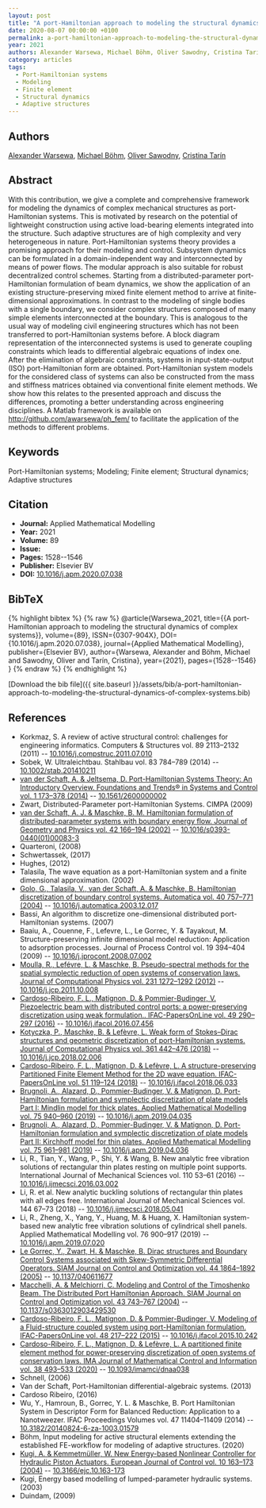 ```yaml
---
layout: post
title: "A port-Hamiltonian approach to modeling the structural dynamics of complex systems"
date: 2020-08-07 00:00:00 +0100
permalink: a-port-hamiltonian-approach-to-modeling-the-structural-dynamics-of-complex-systems
year: 2021
authors: Alexander Warsewa, Michael Böhm, Oliver Sawodny, Cristina Tarín
category: articles
tags:
  - Port-Hamiltonian systems
  - Modeling
  - Finite element
  - Structural dynamics
  - Adaptive structures
---
```

 
## Authors
[Alexander Warsewa](authors/alexander-warsewa), [Michael Böhm](authors/michael-bohm), [Oliver Sawodny](authors/oliver-sawodny), [Cristina Tarín](authors/cristina-tarín)
 
## Abstract
With this contribution, we give a complete and comprehensive framework for modeling the dynamics of complex mechanical structures as port-Hamiltonian systems. This is motivated by research on the potential of lightweight construction using active load-bearing elements integrated into the structure. Such adaptive structures are of high complexity and very heterogeneous in nature. Port-Hamiltonian systems theory provides a promising approach for their modeling and control. Subsystem dynamics can be formulated in a domain-independent way and interconnected by means of power flows. The modular approach is also suitable for robust decentralized control schemes. Starting from a distributed-parameter port-Hamiltonian formulation of beam dynamics, we show the application of an existing structure-preserving mixed finite element method to arrive at finite-dimensional approximations. In contrast to the modeling of single bodies with a single boundary, we consider complex structures composed of many simple elements interconnected at the boundary. This is analogous to the usual way of modeling civil engineering structures which has not been transferred to port-Hamiltonian systems before. A block diagram representation of the interconnected systems is used to generate coupling constraints which leads to differential algebraic equations of index one. After the elimination of algebraic constraints, systems in input-state-output (ISO) port-Hamiltonian form are obtained. Port-Hamiltonian system models for the considered class of systems can also be constructed from the mass and stiffness matrices obtained via conventional finite element methods. We show how this relates to the presented approach and discuss the differences, promoting a better understanding across engineering disciplines. A Matlab framework is available on http://github.com/awarsewa/ph_fem/ to facilitate the application of the methods to different problems.
 
## Keywords
Port-Hamiltonian systems; Modeling; Finite element; Structural dynamics; Adaptive structures
 
## Citation
- **Journal:** Applied Mathematical Modelling
- **Year:** 2021
- **Volume:** 89
- **Issue:** 
- **Pages:** 1528--1546
- **Publisher:** Elsevier BV
- **DOI:** [10.1016/j.apm.2020.07.038](https://doi.org/10.1016/j.apm.2020.07.038)
 
## BibTeX
{% highlight bibtex %}
{% raw %}
@article{Warsewa_2021,
  title={{A port-Hamiltonian approach to modeling the structural dynamics of complex systems}},
  volume={89},
  ISSN={0307-904X},
  DOI={10.1016/j.apm.2020.07.038},
  journal={Applied Mathematical Modelling},
  publisher={Elsevier BV},
  author={Warsewa, Alexander and Böhm, Michael and Sawodny, Oliver and Tarín, Cristina},
  year={2021},
  pages={1528--1546}
}
{% endraw %}
{% endhighlight %}
 
[Download the bib file]({{ site.baseurl }}/assets/bib/a-port-hamiltonian-approach-to-modeling-the-structural-dynamics-of-complex-systems.bib)
 
## References
- Korkmaz, S. A review of active structural control: challenges for engineering informatics. Computers &amp; Structures vol. 89 2113–2132 (2011) -- [10.1016/j.compstruc.2011.07.010](https://doi.org/10.1016/j.compstruc.2011.07.010)
- Sobek, W. Ultraleichtbau. Stahlbau vol. 83 784–789 (2014) -- [10.1002/stab.201410211](https://doi.org/10.1002/stab.201410211)
- [van der Schaft, A. & Jeltsema, D. Port-Hamiltonian Systems Theory: An Introductory Overview. Foundations and Trends® in Systems and Control vol. 1 173–378 (2014)](port-hamiltonian-systems-theory-an-introductory-overview) -- [10.1561/2600000002](https://doi.org/10.1561/2600000002)
- Zwart, Distributed-Parameter port-Hamiltonian Systems. CIMPA (2009)
- [van der Schaft, A. J. & Maschke, B. M. Hamiltonian formulation of distributed-parameter systems with boundary energy flow. Journal of Geometry and Physics vol. 42 166–194 (2002)](hamiltonian-formulation-of-distributed-parameter-systems-with-boundary-energy-flow) -- [10.1016/s0393-0440(01)00083-3](https://doi.org/10.1016/s0393-0440(01)00083-3)
- Quarteroni, (2008)
- Schwertassek, (2017)
- Hughes, (2012)
- Talasila, The wave equation as a port-Hamiltonian system and a finite dimensional approximation. (2002)
- [Golo, G., Talasila, V., van der Schaft, A. & Maschke, B. Hamiltonian discretization of boundary control systems. Automatica vol. 40 757–771 (2004)](hamiltonian-discretization-of-boundary-control-systems) -- [10.1016/j.automatica.2003.12.017](https://doi.org/10.1016/j.automatica.2003.12.017)
- Bassi, An algorithm to discretize one-dimensional distributed port-Hamiltonian systems. (2007)
- Baaiu, A., Couenne, F., Lefevre, L., Le Gorrec, Y. & Tayakout, M. Structure-preserving infinite dimensional model reduction: Application to adsorption processes. Journal of Process Control vol. 19 394–404 (2009) -- [10.1016/j.jprocont.2008.07.002](https://doi.org/10.1016/j.jprocont.2008.07.002)
- [Moulla, R., Lefévre, L. & Maschke, B. Pseudo-spectral methods for the spatial symplectic reduction of open systems of conservation laws. Journal of Computational Physics vol. 231 1272–1292 (2012)](pseudo-spectral-methods-for-the-spatial-symplectic-reduction-of-open-systems-of-conservation-laws) -- [10.1016/j.jcp.2011.10.008](https://doi.org/10.1016/j.jcp.2011.10.008)
- [Cardoso-Ribeiro, F. L., Matignon, D. & Pommier-Budinger, V. Piezoelectric beam with distributed control ports: a power-preserving discretization using weak formulation.. IFAC-PapersOnLine vol. 49 290–297 (2016)](piezoelectric-beam-with-distributed-control-ports-a-power-preserving-discretization-using-weak-formulation) -- [10.1016/j.ifacol.2016.07.456](https://doi.org/10.1016/j.ifacol.2016.07.456)
- [Kotyczka, P., Maschke, B. & Lefèvre, L. Weak form of Stokes–Dirac structures and geometric discretization of port-Hamiltonian systems. Journal of Computational Physics vol. 361 442–476 (2018)](weak-form-of-stokes-dirac-structures-and-geometric-discretization-of-port-hamiltonian-systems) -- [10.1016/j.jcp.2018.02.006](https://doi.org/10.1016/j.jcp.2018.02.006)
- [Cardoso-Ribeiro, F. L., Matignon, D. & Lefèvre, L. A structure-preserving Partitioned Finite Element Method for the 2D wave equation. IFAC-PapersOnLine vol. 51 119–124 (2018)](a-structure-preserving-partitioned-finite-element-method-for-the-2d-wave-equation) -- [10.1016/j.ifacol.2018.06.033](https://doi.org/10.1016/j.ifacol.2018.06.033)
- [Brugnoli, A., Alazard, D., Pommier-Budinger, V. & Matignon, D. Port-Hamiltonian formulation and symplectic discretization of plate models Part I: Mindlin model for thick plates. Applied Mathematical Modelling vol. 75 940–960 (2019)](port-hamiltonian-formulation-and-symplectic-discretization-of-plate-models-part-i-mindlin-model-for-thick-plates) -- [10.1016/j.apm.2019.04.035](https://doi.org/10.1016/j.apm.2019.04.035)
- [Brugnoli, A., Alazard, D., Pommier-Budinger, V. & Matignon, D. Port-Hamiltonian formulation and symplectic discretization of plate models Part II: Kirchhoff model for thin plates. Applied Mathematical Modelling vol. 75 961–981 (2019)](port-hamiltonian-formulation-and-symplectic-discretization-of-plate-models-part-ii-kirchhoff-model-for-thin-plates) -- [10.1016/j.apm.2019.04.036](https://doi.org/10.1016/j.apm.2019.04.036)
- Li, R., Tian, Y., Wang, P., Shi, Y. & Wang, B. New analytic free vibration solutions of rectangular thin plates resting on multiple point supports. International Journal of Mechanical Sciences vol. 110 53–61 (2016) -- [10.1016/j.ijmecsci.2016.03.002](https://doi.org/10.1016/j.ijmecsci.2016.03.002)
- Li, R. et al. New analytic buckling solutions of rectangular thin plates with all edges free. International Journal of Mechanical Sciences vol. 144 67–73 (2018) -- [10.1016/j.ijmecsci.2018.05.041](https://doi.org/10.1016/j.ijmecsci.2018.05.041)
- Li, R., Zheng, X., Yang, Y., Huang, M. & Huang, X. Hamiltonian system-based new analytic free vibration solutions of cylindrical shell panels. Applied Mathematical Modelling vol. 76 900–917 (2019) -- [10.1016/j.apm.2019.07.020](https://doi.org/10.1016/j.apm.2019.07.020)
- [Le Gorrec, Y., Zwart, H. & Maschke, B. Dirac structures and Boundary Control Systems associated with Skew-Symmetric Differential Operators. SIAM Journal on Control and Optimization vol. 44 1864–1892 (2005)](dirac-structures-and-boundary-control-systems-associated-with-skew-symmetric-differential-operators) -- [10.1137/040611677](https://doi.org/10.1137/040611677)
- [Macchelli, A. & Melchiorri, C. Modeling and Control of the Timoshenko Beam. The Distributed Port Hamiltonian Approach. SIAM Journal on Control and Optimization vol. 43 743–767 (2004)](modeling-and-control-of-the-timoshenko-beam-the-distributed-port-hamiltonian-approach) -- [10.1137/s0363012903429530](https://doi.org/10.1137/s0363012903429530)
- [Cardoso-Ribeiro, F. L., Matignon, D. & Pommier-Budinger, V. Modeling of a Fluid-structure coupled system using port-Hamiltonian formulation. IFAC-PapersOnLine vol. 48 217–222 (2015)](modeling-of-a-fluid-structure-coupled-system-using-port-hamiltonian-formulation) -- [10.1016/j.ifacol.2015.10.242](https://doi.org/10.1016/j.ifacol.2015.10.242)
- [Cardoso-Ribeiro, F. L., Matignon, D. & Lefèvre, L. A partitioned finite element method for power-preserving discretization of open systems of conservation laws. IMA Journal of Mathematical Control and Information vol. 38 493–533 (2020)](a-partitioned-finite-element-method-for-power-preserving-discretization-of-open-systems-of-conservation-laws) -- [10.1093/imamci/dnaa038](https://doi.org/10.1093/imamci/dnaa038)
- Schnell, (2006)
- Van der Schaft, Port-Hamiltonian differential-algebraic systems. (2013)
- Cardoso Ribeiro, (2016)
- Wu, Y., Hamroun, B., Gorrec, Y. L. & Maschke, B. Port Hamiltonian System in Descriptor Form for Balanced Reduction: Application to a Nanotweezer. IFAC Proceedings Volumes vol. 47 11404–11409 (2014) -- [10.3182/20140824-6-za-1003.01579](https://doi.org/10.3182/20140824-6-za-1003.01579)
- Böhm, Input modeling for active structural elements extending the established FE-workflow for modeling of adaptive structures. (2020)
- [Kugi, A. & Kemmetmüller, W. New Energy-based Nonlinear Controller for Hydraulic Piston Actuators. European Journal of Control vol. 10 163–173 (2004)](new-energy-based-nonlinear-controller-for-hydraulic-piston-actuators) -- [10.3166/ejc.10.163-173](https://doi.org/10.3166/ejc.10.163-173)
- Kugi, Energy based modelling of lumped-parameter hydraulic systems. (2003)
- Duindam, (2009)

